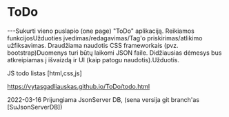 # ToDo

---Sukurti vieno puslapio (one page) "ToDo" aplikaciją.
Reikiamos funkcijosUžduoties įvedimas/redagavimas/Tag'o priskirimas/atlikimo užfiksavimas.
Draudžiama naudotis CSS frameworkais (pvz. bootstrap)Duomenys turi būtų laikomi JSON faile.
Didžiausias dėmesys bus atkreipiamas į išvaizdą ir UI (kaip patogu naudotis).Užduotis.

JS todo listas [html,css,js]

https://vytasgadliauskas.github.io/ToDo/todo.html



2022-03-16  Prijungiama JsonServer DB, (sena versija git branch'as [SuJsonServerDB]) 

